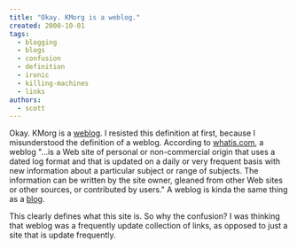 ```yaml
---
title: "Okay. KMorg is a weblog."
created: 2000-10-01
tags: 
  - blogging
  - blogs
  - confusion
  - definition
  - ironic
  - killing-machines
  - links
authors: 
  - scott
---
```


Okay. KMorg is a [weblog](http://www.whatis.com/WhatIs_Search_Results_Exact/1,282033,,00.html?query=weblog). I resisted this definition at first, because I misunderstood the definition of a weblog. According to [whatis.com](http://www.whatis.com/), a weblog "...is a Web site of personal or non-commercial origin that uses a dated log format and that is updated on a daily or very frequent basis with new information about a particular subject or range of subjects. The information can be written by the site owner, gleaned from other Web sites or other sources, or contributed by users." A weblog is kinda the same thing as a [blog](http://www.whatis.com/WhatIs_Definition_Page/0,4152,214616,00.html).

This clearly defines what this site is. So why the confusion? I was thinking that weblog was a frequently update collection of links, as opposed to just a site that is update frequently.
